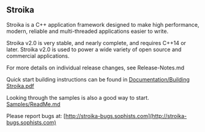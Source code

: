 ﻿Stroika
----------

Stroika is a C++ application framework designed to make high performance, 
modern, reliable and multi-threaded applications easier to write.

Stroika v2.0 is very stable, and nearly complete, and requires C++14 or later. Stroika v2.0 is used to power a wide variety of open source and commercial applications.

For more details on individual release changes, see Release-Notes.md


Quick start building instructions can be found in
	[Documentation/Building Stroika.pdf](Documentation/Building%20Stroika.pdf)

Looking through the samples is also a good way to start.
	[Samples/ReadMe.md](Samples/ReadMe.md)

Please report bugs at:
	[http://stroika-bugs.sophists.com](http://stroika-bugs.sophists.com)
